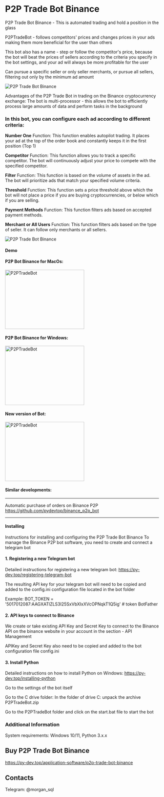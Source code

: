 # P2P Trade Bot Binance
 P2P Trade Bot Binance - This is automated trading and hold a position in the glass
 
 P2PTradeBot - follows competitors' prices and changes prices in your ads making them more beneficial for the user than others
 
 This bot also has a name - step or follow the competitor's price, because the bot will beat the prices of sellers according to the criteria you specify in the bot settings, and your ad will always be more profitable for the 
 user

 Can pursue a specific seller or only seller merchants, or pursue all sellers, filtering out only by the minimum ad amount

<img id="main_image_73" src="https://py-dev.top/components/com_jshopping/files/img_products/full_thumb_ex650_botp2p.png" alt="P2P Trade Bot Binance" title="P2P Trade Bot Binance">


Advantages of the P2P Trade Bot in trading on the Binance cryptocurrency exchange:
The bot is multi-processor - this allows the bot to efficiently process large amounts of data and perform tasks in the background


### In this bot, you can configure each ad according to different criteria:
 

<b>Number One</b> Function: This function enables autopilot trading. It places your ad at the top of the order book  and constantly keeps it in the first position (Top 1)

<b>Competitor</b> Function: This function allows you to track a specific competitor. The bot will continuously adjust your price to compete with the specified competitor.

<b>Filter</b> Function: This function is based on the volume of assets in the ad. The bot will prioritize ads that match your specified volume criteria.

<b>Threshold</b> Function: This function sets a price threshold above which the bot will not place a price if you are buying cryptocurrencies, or below which if you are selling.

<b>Payment Methods</b> Function: This function filters ads based on accepted payment methods.

<b>Merchant or All Users</b> Function: This function filters ads based on the type of seller. It can follow only merchants or all sellers.

<img id="main_image_73" src="https://py-dev.top/images/p2ptradebot/menu_bot.jpg" alt="P2P Trade Bot Binance" title="P2P Trade Bot Binance">

#### Demo

#### P2P Bot Binance for MacOs:

<a href="https://www.youtube.com/watch?v=7oaUozbw4po" target="_blank"><img src="https://img.youtube.com/vi/7oaUozbw4po/0.jpg" alt="P2PTradeBot" style="width:259px;height:194px;"></a>

#### P2P Bot Binance for Windows:

<a href="https://www.youtube.com/watch?v=gpsGdiBdFSA" target="_blank"><img src="https://img.youtube.com/vi/gpsGdiBdFSA/0.jpg" alt="P2PTradeBot" style="width:259px;height:194px;"></a>

#### New version of Bot:

<a href="https://www.youtube.com/watch?v=NDMAyKulNr8" target="_blank"><img src="https://img.youtube.com/vi/NDMAyKulNr8/0.jpg" alt="P2PTradeBot" style="width:259px;height:194px;"></a>


####  Similar developments:
******************************************************************************************
Automatic purchase of orders on Binance P2P  https://github.com/pydevtop/binance_p2p_bot
******************************************************************************************


 #### Installing
Instructions for installing and configuring the P2P Trade Bot Binance
To manage the Binance P2P bot software, you need to create and connect a telegram bot
#### 1. Registering a new Telegram bot
Detailed instructions for registering a new telegram bot: https://py-dev.top/registering-telegram-bot

The resulting API key for your telegram bot will need to be copied and added to the config.ini configuration file located in the bot folder

Example: BOT_TOKEN = '5017012087:AAGXATlZLS3l25SxVbXIxXVcOPNqkT1Q5ig' # token BotFather

#### 2. API keys to connect to Binance
We create or take existing API Key and Secret Key to connect to the Binance API on the binance website in your account in the section - API Management

APIKey and Secret Key also need to be copied and added to the bot configuration file config.ini
#### 3. Install Python
Detailed instructions on how to install Python on Windows: https://py-dev.top/installing-python

Go to the settings of the bot itself

Go to the C drive folder:
In the folder of drive C: unpack the archive P2PTradeBot.zip

Go to the P2PTradeBot folder and click on the start.bat file to start the bot

### Additional Information
System requirements: Windows 10/11, Python 3.x.x

## Buy P2P Trade Bot Binance
https://py-dev.top/application-software/p2p-trade-bot-binance

## Contacts
Telegram: @morgan_sql<br>

